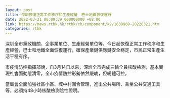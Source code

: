 ```yaml
---
layout: post
title: 深圳恢復正常工作秩序和生產經營　巴士地鐵恢復運行
date: 2022-03-21 00:09:39.000000000 +08:00
link: https://news.rthk.hk/rthk/ch/component/k2/1639969-20220321.htm
categories: rthk
---
```


深圳全市黨政機關、企事業單位、生產經營單位等，今日起恢復正常工作秩序和生產經營，巴士和地鐵全面恢復運行，確保產業鏈供應鏈安全穩定，市民正常生產生活平穩有序。

市疫情防控指揮部說，自3月14日以來，深圳全市完成三輪全員核酸檢測，基本實現社會面動態清零，全市疫情防控形勢依然嚴峻，但總體可控。

當局會全面加強社區小區、城中村圍合管理，進出公共場所、乘坐公共交通工具等，必須持48小時核酸檢測陰性證明。
